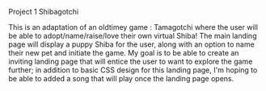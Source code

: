 Project 1 Shibagotchi 

This is an adaptation of an oldtimey game : Tamagotchi where the user will be able to adopt/name/raise/love their own virtual Shiba! 
The main landing page will display a puppy Shiba for the user, along with an option to name their new pet and initiate the game. My goal is to be able to create an inviting landing page that will entice the user to want to explore the game further; in addition to basic CSS design for this landing page, I'm hoping to be able to added a song that will play once the landing page opens. 